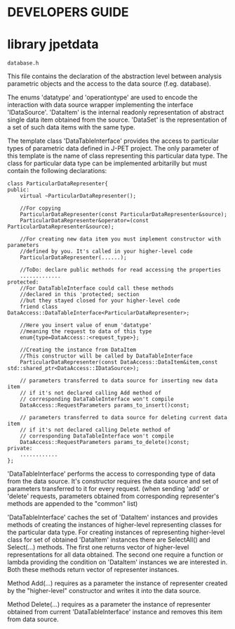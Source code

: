 DEVELOPERS GUIDE
================


library jpetdata
================

	database.h

This file contains the declaration of the abstraction level between analysis
parametric objects and the access to the data source (f.eg. database).

The enums 'datatype' and 'operationtype' are used to encode the interaction
with data source wrapper implementing the interface 'IDataSource'.
'DataItem' is the internal readonly representation of abstract single data
item obtained from the source.
'DataSet' is the representation of a set of such data items with the same type.

The template class 'DataTableInterface' provides the access to particular
types of parametric data defined in J-PET project. 
The only parameter of this template is the name of class representing this
particular data type.
The class for particular data type can be implemented arbitarilly but must
contain the following declarations:

	class ParticularDataRepresenter{
	public:
		virtual ~ParticularDataRepresenter();
		
		//For copying
		ParticularDataRepresenter(const ParticularDataRepresenter&source);
		ParticularDataRepresenter&operator=(const ParticularDataRepresenter&source);
		
		//For creating new data item you must implement constructor with parameters
		//defined by you. It's called in your higher-level code
		ParticularDataRepresenter(......);
		
		//ToDo: declare public methods for read accessing the properties
		.............
	protected:
		//For DataTableInterface could call these methods
		//declared in this 'protected; section
		//but they stayed closed for your higher-level code
		friend class DataAccess::DataTableInterface<ParticularDataRepresenter>;
		
		//Here you insert value of enum 'datatype' 
		//meaning the request to data of this type
		enum{type=DataAccess::<request_type>};
		
		//Creating the instance from DataItem
		//This constructor will be called by DataTableInterface
		ParticularDataRepresenter(const DataAccess::DataItem&item,const std::shared_ptr<DataAccess::IDataSource>);
		
		// parameters transferred to data source for inserting new data item
		// if it's not declared calling Add method of
		// corresponding DataTableInterface won't compile
		DataAccess::RequestParameters params_to_insert()const; 
		
		// parameters transferred to data source for deleting current data item
		// if it's not declared calling Delete method of
		// corresponding DataTableInterface won't compile
		DataAccess::RequestParameters params_to_delete()const;
	private:
		............
	};

'DataTableInterface' performs the access to corresponding type of data from the data source.
It's constructor requires the data source and set of parameters transferred to it for every request.
(when sending 'add' or 'delete' requests, parameters obtained from corresponding representer's
methods are appended to the "common" list)

'DataTableInterface' caches the set of 'DataItem' instances and provides methods of creating 
the instances of higher-level representing classes for the particular data type.
For creating instances of representing higher-level class for set of obtained 'DataItem' 
instances there are SelectAll() and Select(...) methods.
The first one returns vector of higher-level representations for all data obtained.
The second one require a function or lambda providing the condition on 'DataItem' instances
we are interested in.
Both these methods return vector of representer instances.

Method Add(...) requires as a parameter the instance of representer created 
by the "higher-level" constructor and writes it into the data source.

Method Delete(...) requires as a parameter the instance of representer
obtained from current 'DataTableInterface' instance and removes this 
item from data source.


